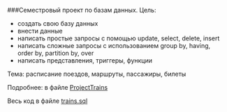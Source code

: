 ###Семестровый проект по базам данных.
Цель: 
- создать свою базу данных
-  внести данные
-  написать простые запросы с помощью update, select, delete, insert
- написать сложные запросы с использованием group by, having, order by, partition by, over
- написать представления, триггеры, функции

Тема: расписание поездов, маршруты, пассажиры, билеты

Подробнее: в файле [ProjectTrains](ProjectTrains.pdf)

Весь код в файле [trains.sql](trains.sql)
